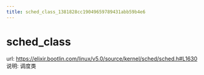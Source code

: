 ```yaml
---
title: sched_class_1381828cc19049659789431abb59b4e6
---
```


# sched_class

url: https://elixir.bootlin.com/linux/v5.0/source/kernel/sched/sched.h#L1630
说明: 调度类